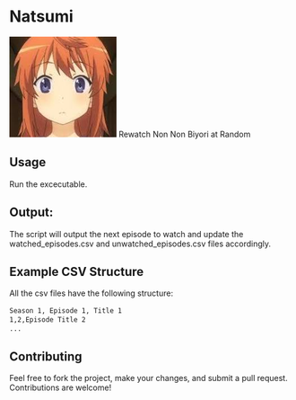 # Natsumi
![alt text](image.png)
Rewatch Non Non Biyori at Random

## Usage
Run the excecutable.

## Output:
The script will output the next episode to watch and update the watched_episodes.csv and unwatched_episodes.csv files accordingly.

## Example CSV Structure
All the csv files have the following structure:

```Season,Episode,Title
Season 1, Episode 1, Title 1
1,2,Episode Title 2
...
```

## Contributing
Feel free to fork the project, make your changes, and submit a pull request. Contributions are welcome!